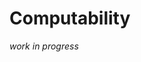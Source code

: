 # Computability

_work in progress_

<!---
Local Variables:
mode: outline
coding: iso-latin-1
outline-regexp: "#+"
End:
-->
